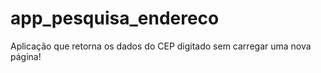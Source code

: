 # app_pesquisa_endereco
 Aplicação que retorna os dados do CEP digitado sem carregar uma nova página!
